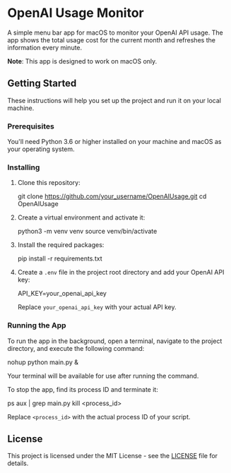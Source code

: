 # OpenAI Usage Monitor

A simple menu bar app for macOS to monitor your OpenAI API usage. The app shows the total usage cost for the current month and refreshes the information every minute.

**Note**: This app is designed to work on macOS only.

## Getting Started

These instructions will help you set up the project and run it on your local machine.

### Prerequisites

You'll need Python 3.6 or higher installed on your machine and macOS as your operating system.

### Installing

1. Clone this repository:

   git clone https://github.com/your_username/OpenAIUsage.git
   cd OpenAIUsage

2. Create a virtual environment and activate it:

   python3 -m venv venv
   source venv/bin/activate

3. Install the required packages:

   pip install -r requirements.txt

4. Create a `.env` file in the project root directory and add your OpenAI API key:

   API_KEY=your_openai_api_key

   Replace `your_openai_api_key` with your actual API key.

### Running the App

To run the app in the background, open a terminal, navigate to the project directory, and execute the following command:

nohup python main.py &

Your terminal will be available for use after running the command.

To stop the app, find its process ID and terminate it:

ps aux | grep main.py
kill <process_id>

Replace `<process_id>` with the actual process ID of your script.

## License

This project is licensed under the MIT License - see the [LICENSE](LICENSE) file for details.
